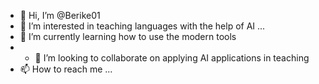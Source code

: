 - 👋 Hi, I’m @Berike01
- 👀 I’m interested in teaching languages with the help of AI ...
- 🌱 I’m currently learning how to use the modern tools
- - 💞️ I’m looking to collaborate on applying AI applications in teaching
- 📫 How to reach me ...

<!---
Berike01/Berike01 is a ✨ special ✨ repository because its `README.md` (this file) appears on your GitHub profile.
You can click the Preview link to take a look at your changes.
--->
